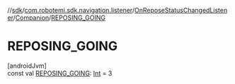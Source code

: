 //[sdk](../../../../index.md)/[com.robotemi.sdk.navigation.listener](../../index.md)/[OnReposeStatusChangedListener](../index.md)/[Companion](index.md)/[REPOSING_GOING](-r-e-p-o-s-i-n-g_-g-o-i-n-g.md)

# REPOSING_GOING

[androidJvm]\
const val [REPOSING_GOING](-r-e-p-o-s-i-n-g_-g-o-i-n-g.md): [Int](https://kotlinlang.org/api/latest/jvm/stdlib/kotlin/-int/index.html) = 3
